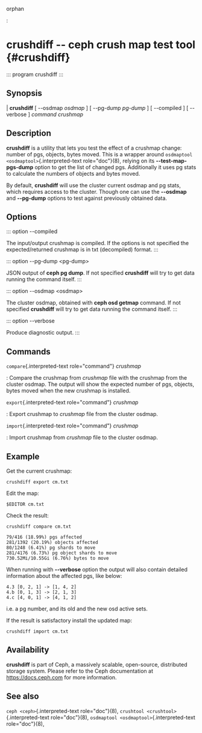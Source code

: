 orphan

:   

# crushdiff \-- ceph crush map test tool {#crushdiff}

::: program
crushdiff
:::

## Synopsis

| **crushdiff** \[ \--osdmap *osdmap* \] \[ \--pg-dump *pg-dump* \] \[
  \--compiled \] \[ \--verbose \] *command* *crushmap*

## Description

**crushdiff** is a utility that lets you test the effect of a crushmap
change: number of pgs, objects, bytes moved. This is a wrapper around
`osdmaptool <osdmaptool>`{.interpreted-text role="doc"}(8), relying on
its **\--test-map-pgs-dump** option to get the list of changed pgs.
Additionally it uses pg stats to calculate the numbers of objects and
bytes moved.

By default, **crushdiff** will use the cluster current osdmap and pg
stats, which requires access to the cluster. Though one can use the
**\--osdmap** and **\--pg-dump** options to test against previously
obtained data.

## Options

::: option
\--compiled

The input/output crushmap is compiled. If the options is not specified
the expected/returned crushmap is in txt (decompiled) format.
:::

::: option
\--pg-dump \<pg-dump\>

JSON output of **ceph pg dump**. If not specified **crushdiff** will try
to get data running the command itself.
:::

::: option
\--osdmap \<osdmap\>

The cluster osdmap, obtained with **ceph osd getmap** command. If not
specified **crushdiff** will try to get data running the command itself.
:::

::: option
\--verbose

Produce diagnostic output.
:::

## Commands

`compare`{.interpreted-text role="command"} *crushmap*

:   Compare the crushmap from *crushmap* file with the crushmap from the
    cluster osdmap. The output will show the expected number of pgs,
    objects, bytes moved when the new crushmap is installed.

`export`{.interpreted-text role="command"} *crushmap*

:   Export crushmap to *crushmap* file from the cluster osdmap.

`import`{.interpreted-text role="command"} *crushmap*

:   Import crushmap from *crushmap* file to the cluster osdmap.

## Example

Get the current crushmap:

    crushdiff export cm.txt

Edit the map:

    $EDITOR cm.txt

Check the result:

    crushdiff compare cm.txt

    79/416 (18.99%) pgs affected
    281/1392 (20.19%) objects affected
    80/1248 (6.41%) pg shards to move
    281/4176 (6.73%) pg object shards to move
    730.52Mi/10.55Gi (6.76%) bytes to move

When running with **\--verbose** option the output will also contain
detailed information about the affected pgs, like below:

    4.3 [0, 2, 1] -> [1, 4, 2]
    4.b [0, 1, 3] -> [2, 1, 3]
    4.c [4, 0, 1] -> [4, 1, 2]

i.e. a pg number, and its old and the new osd active sets.

If the result is satisfactory install the updated map:

    crushdiff import cm.txt

## Availability

**crushdiff** is part of Ceph, a massively scalable, open-source,
distributed storage system. Please refer to the Ceph documentation at
<https://docs.ceph.com> for more information.

## See also

`ceph <ceph>`{.interpreted-text role="doc"}(8),
`crushtool <crushtool>`{.interpreted-text role="doc"}(8),
`osdmaptool <osdmaptool>`{.interpreted-text role="doc"}(8),
